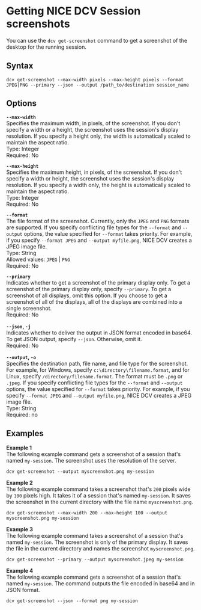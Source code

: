 # Getting NICE DCV Session screenshots<a name="managing-sessions-lifecycle-screenshot"></a>

You can use the `dcv get-screenshot` command to get a screenshot of the desktop for the running session\. 

## Syntax<a name="syntax"></a>

```
dcv get-screenshot --max-width pixels --max-height pixels --format JPEG|PNG --primary --json --output /path_to/destination session_name
```

## Options<a name="syntax"></a>

**`--max-width`**  
Specifies the maximum width, in pixels, of the screenshot\. If you don't specify a width or a height, the screenshot uses the session's display resolution\. If you specify a height only, the width is automatically scaled to maintain the aspect ratio\.  
Type: Integer  
Required: No

**`--max-height`**  
Specifies the maximum height, in pixels, of the screenshot\. If you don't specify a width or height, the screenshot uses the session's display resolution\. If you specify a width only, the height is automatically scaled to maintain the aspect ratio\.  
Type: Integer  
Required: No

**`--format`**  
The file format of the screenshot\. Currently, only the `JPEG` and `PNG` formats are supported\. If you specify conflicting file types for the `--format` and `--output` options, the value specified for `--format` takes priority\. For example, if you specify `--format JPEG` and `--output myfile.png`, NICE DCV creates a JPEG image file\.  
Type: String  
Allowed values: `JPEG` \| `PNG`  
Required: No

**`--primary`**  
Indicates whether to get a screenshot of the primary display only\. To get a screenshot of the primary display only, specify `--primary`\. To get a screenshot of all displays, omit this option\. If you choose to get a screenshot of all of the displays, all of the displays are combined into a single screenshot\.  
Required: No

**`--json`, `-j`**  
Indicates whether to deliver the output in JSON format encoded in base64\. To get JSON output, specify `--json`\. Otherwise, omit it\.  
Required: No

**`--output`, `-o`**  
Specifies the destination path, file name, and file type for the screenshot\. For example, for Windows, specify `c:\directory\filename.format`, and for Linux, specify `/directory/filename.format`\. The format must be `.png` or `.jpeg`\. If you specify conflicting file types for the `--format` and `--output` options, the value specified for `--format` takes priority\. For example, if you specify `--format JPEG` and `--output myfile.png`, NICE DCV creates a JPEG image file\.  
Type: String  
Required: no

## Examples<a name="examples"></a>

**Example 1**  
The following example command gets a screenshot of a session that's named `my-session`\. The screenshot uses the resolution of the server\.

```
dcv get-screenshot --output myscreenshot.png my-session
```

**Example 2**  
The following example command takes a screenshot that's `200` pixels wide by `100` pixels high\. It takes it of a session that's named `my-session`\. It saves the screenshot in the current directory with the file name `myscreenshot.png`\.

```
dcv get-screenshot --max-width 200 --max-height 100 --output myscreenshot.png my-session
```

**Example 3**  
The following example command takes a screenshot of a session that's named `my-session`\. The screenshot is only of the primary display\. It saves the file in the current directory and names the screenshot `myscreenshot.png`\.

```
dcv get-screenshot --primary --output myscreenshot.jpeg my-session
```

**Example 4**  
The following example command gets a screenshot of a session that's named `my-session`\. The command outputs the file encoded in base64 and in JSON format\.

```
dcv get-screenshot --json --format png my-session
```